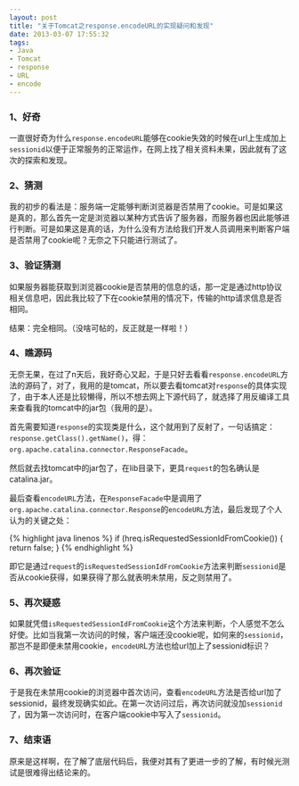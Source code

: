 ```yaml
---
layout: post
title: "关于Tomcat之response.encodeURL的实现疑问和发现"
date: 2013-03-07 17:55:32
tags: 
- Java
- Tomcat
- response
- URL
- encode
---
```


### 1、好奇

一直很好奇为什么`response.encodeURL`能够在cookie失效的时候在url上生成加上`sessionid`以便于正常服务的正常运作，在网上找了相关资料未果，因此就有了这次的探索和发现。

### 2、猜测

我的初步的看法是：服务端一定能够判断浏览器是否禁用了cookie。可是如果这是真的，那么首先一定是浏览器以某种方式告诉了服务器，而服务器也因此能够进行判断。可是如果这是真的话，为什么没有方法给我们开发人员调用来判断客户端是否禁用了cookie呢？无奈之下只能进行测试了。

### 3、验证猜测

如果服务器能获取到浏览器cookie是否禁用的信息的话，那一定是通过http协议相关信息吧，因此我比较了下在cookie禁用的情况下，传输的http请求信息是否相同。

结果：完全相同。（没啥可帖的，反正就是一样啦！）

### 4、瞧源码

无奈无果，在过了n天后，我好奇心又起，于是只好去看看`response.encodeURL`方法的源码了，对了，我用的是tomcat，所以要去看tomcat对`response`的具体实现了，由于本人还是比较懒得，所以不想去网上下源代码了，就选择了用反编译工具来查看我的tomcat中的jar包（我用的[是](http://java.decompiler.free.fr/?q=jdgui)）。

首先需要知道`response`的实现类是什么，这个就用到了反射了，一句话搞定：`response.getClass().getName()`，得：`org.apache.catalina.connector.ResponseFacade`。

然后就去找tomcat中的jar包了，在lib目录下，更具`request`的包名确认是catalina.jar。

最后查看`encodeURL`方法，在`ResponseFacade`中是调用了`org.apache.catalina.connector.Response`的`encodeURL`方法，最后发现了个人认为的关键之处：

{% highlight java linenos %}
if (hreq.isRequestedSessionIdFromCookie()) {
  return false;
}
{% endhighlight %}

即它是通过`request`的`isRequestedSessionIdFromCookie`方法来判断`sessionid`是否从cookie获得，如果获得了那么就表明未禁用，反之则禁用了。

### 5、再次疑惑

如果就凭借`isRequestedSessionIdFromCookie`这个方法来判断，个人感觉不怎么好使。比如当我第一次访问的时候，客户端还没cookie呢，如何来的`sessionid`，那岂不是即便未禁用cookie，`encodeUR`L方法也给url加上了sessionid标识？

### 6、再次验证

于是我在未禁用cookie的浏览器中首次访问，查看`encodeURL`方法是否给url加了sessionid，最终发现确实如此。在第一次访问过后，再次访问就没加`sessionid`了，因为第一次访问时，在客户端cookie中写入了`sessionid`。

### 7、结束语

原来是这样啊，在了解了底层代码后，我便对其有了更进一步的了解，有时候光测试是很难得出结论来的。
